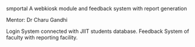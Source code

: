 smportal
A webkiosk module and feedback system with report generation

Mentor: Dr Charu Gandhi

Login System connected with JIIT students database.
Feedback System of faculty with reporting facility.

